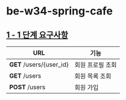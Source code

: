# be-w34-spring-cafe

## [1 - 1 단계 요구사항](https://lucas.codesquad.kr/2022-kakao/course/%EC%9B%B9%EB%B0%B1%EC%97%94%EB%93%9C/Kakao-Cafe/%EC%B9%B4%ED%8E%98-%EA%B5%AC%ED%98%84-1%EB%8B%A8%EA%B3%84)

| URL                      | 기능        |
|--------------------------|-----------|
| **GET** /users/{user_id} | 회원 프로필 조회 |
| **GET** /users           | 회원 목록 조회  |
| **POST** /users          | 회원 가입     |
